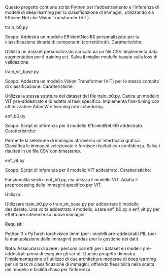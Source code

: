 Questo progetto contiene script Python per l'addestramento e l'inferenza di modelli di deep learning per la classificazione di immagini, utilizzando sia EfficientNet che Vision Transformer (ViT).

train_b0.py

Scopo: Addestra un modello EfficientNet-B0 personalizzato per la classificazione binaria di componenti (corretti/rotti).
Caratteristiche:

Utilizza un dataset personalizzato caricato da un file CSV.
Implementa data augmentation per il training set.
Salva il miglior modello basato sulla loss di validazione.




train_vit_base.py

Scopo: Addestra un modello Vision Transformer (ViT) per lo stesso compito di classificazione.
Caratteristiche:

Utilizza la stessa struttura del dataset del file train_b0.py.
Carica un modello ViT pre-addestrato e lo adatta al task specifico.
Implementa fine-tuning con ottimizzatore AdamW e learning rate scheduling.




enf_b0.py

Scopo: Script di inferenza per il modello EfficientNet-B0 addestrato.
Caratteristiche:

Permette la selezione di immagini attraverso un'interfaccia grafica.
Classifica le immagini selezionate e fornisce risultati con confidenza.
Salva i risultati in un file CSV con timestamp.




enf_vit.py

Scopo: Script di inferenza per il modello ViT addestrato.
Caratteristiche:

Funzionalità simili a enf_b0.py, ma utilizza il modello ViT.
Adatta il preprocessing delle immagini specifico per ViT.





Utilizzo:

Utilizzare train_b0.py o train_vit_base.py per addestrare il modello desiderato.
Una volta addestrato il modello, usare enf_b0.py o enf_vit.py per effettuare inferenze su nuove immagini.

Requisiti:

Python 3.x
PyTorch
torchvision
timm (per i modelli pre-addestrati)
PIL (per la manipolazione delle immagini)
pandas (per la gestione dei dati)

Nota: Assicurarsi di avere i percorsi corretti per i dataset e i modelli pre-addestrati prima di eseguire gli script.
Questo progetto dimostra l'implementazione e l'utilizzo di due architetture moderne di deep learning per un task di classificazione di immagini, offrendo flessibilità nella scelta del modello e facilità d'uso per l'inferenza
